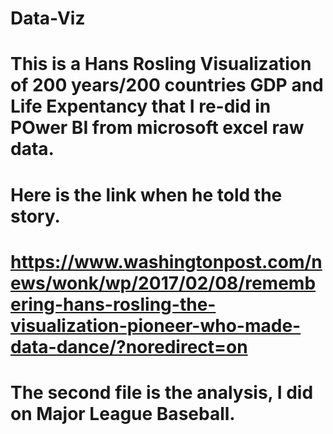 # Data-Viz
# This is a Hans Rosling Visualization of 200 years/200 countries GDP and Life Expentancy that I re-did in POwer BI from microsoft excel raw data. 
# Here is the link when he told the story. 
# https://www.washingtonpost.com/news/wonk/wp/2017/02/08/remembering-hans-rosling-the-visualization-pioneer-who-made-data-dance/?noredirect=on


# The second file is the analysis, I did on Major League Baseball.
